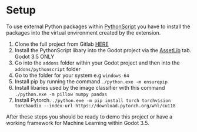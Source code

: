 # Setup

To use external Python packages within [PythonScript](https://godotengine.org/asset-library/asset/179) you have to install the packages into the virtual environment created by the extension.

1. Clone the full project from Gitlab [HERE](https://gitlab.com/angel-721/godot-code-camp/-/tree/main)
2. Install the PythonScript libary into the Godot project via the [AssetLib](https://docs.godotengine.org/en/stable/community/asset_library/using_assetlib.html) tab. Godot 3.5 ONLY
3. Go into the ```addons``` folder within your Godot project and then into the ```addons/pythonscript``` folder
4. Go to the folder for your system e.g ```windows-64```
5. Install pip by running the command ```./python.exe -m ensurepip```
6. Install libaries used by the image classifier with this command ```./python.exe -m pillow numpy pandas```
7. Install Pytorch. ```./python.exe -m pip install torch torchvision torchaudio --index-url https://download.pytorch.org/whl/cu118```

After these steps you should be ready to demo this project or have a working framework for Machine Learning within Godot 3.5.
